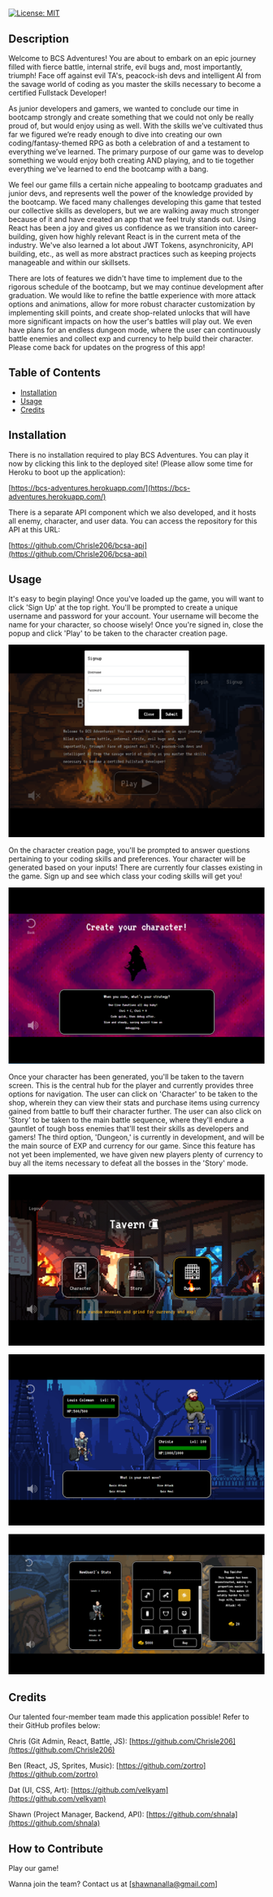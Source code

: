 # <BCS-Adventures>

[![License: MIT](https://img.shields.io/badge/License-MIT-yellow.svg)](https://opensource.org/licenses/MIT)

## Description
Welcome to BCS Adventures! You are about to embark on an epic journey filled with fierce battle, internal strife, evil bugs and, most importantly, triumph! Face off against evil TA's, peacock-ish devs and intelligent AI from the savage world of coding as you master the skills necessary to become a certified Fullstack Developer!

As junior developers and gamers, we wanted to conclude our time in bootcamp strongly and create something that we could not only be really proud of, but would enjoy using as well. With the skills we’ve cultivated thus far we figured we’re ready enough to dive into creating our own coding/fantasy-themed RPG as both a celebration of and a testament to everything we’ve learned. The primary purpose of our game was to develop something we would enjoy both creating AND playing, and to tie together everything we've learned to end the bootcamp with a bang.

We feel our game fills a certain niche appealing to bootcamp graduates and junior devs, and represents well the power of the knowledge provided by the bootcamp. We faced many challenges developing this game that tested our collective skills as developers, but we are walking away much stronger because of it and have created an app that we feel truly stands out. Using React has been a joy and gives us confidence as we transition into career-building, given how highly relevant React is in the current meta of the industry. We've also learned a lot about JWT Tokens, asynchronicity, API building, etc., as well as more abstract practices such as keeping projects manageable and within our skillsets.

There are lots of features we didn't have time to implement due to the rigorous schedule of the bootcamp, but we may continue development after graduation. We would like to refine the battle experience with more attack options and animations, allow for more robust character customization by implementing skill points, and create shop-related unlocks that will have more significant impacts on how the user's battles will play out. We even have plans for an endless dungeon mode, where the user can continuously battle enemies and collect exp and currency to help build their character. Please come back for updates on the progress of this app!


## Table of Contents

- [Installation](#installation)
- [Usage](#usage)
- [Credits](#credits)

## Installation

There is no installation required to play BCS Adventures. You can play it now by clicking this link to the deployed site! (Please allow some time for Heroku to boot up the application):

[https://bcs-adventures.herokuapp.com/](https://bcs-adventures.herokuapp.com/)

There is a separate API component which we also developed, and it hosts all enemy, character, and user data. You can access the repository for this API at this URL: 

[https://github.com/Chrisle206/bcsa-api](https://github.com/Chrisle206/bcsa-api)

## Usage

It's easy to begin playing! Once you've loaded up the game, you will want to click 'Sign Up' at the top right. You'll be prompted to create a unique username and password for your account. Your username will become the name for your character, so choose wisely! Once you're signed in, close the popup and click 'Play' to be taken to the character creation page.


![start page signup](public/ss1.PNG)


On the character creation page, you'll be prompted to answer questions pertaining to your coding skills and preferences. Your character will be generated based on your inputs! There are currently four classes existing in the game. Sign up and see which class your coding skills will get you!


![creation page](public/ss2.PNG)

Once your character has been generated, you'll be taken to the tavern screen. This is the central hub for the player and currently provides three options for navigation. The user can click on 'Character' to be taken to the shop, wherein they can view their stats and purchase items using currency gained from battle to buff their character further. The user can also click on 'Story' to be taken to the main battle sequence, where they'll endure a gauntlet of tough boss enemies that'll test their skills as developers and gamers! The third option, 'Dungeon,' is currently in development, and will be the main source of EXP and currency for our game. Since this feature has not yet been implemented, we have given new players plenty of currency to buy all the items necessary to defeat all the bosses in the 'Story' mode.


![tavern page](public/ss5.PNG)


![battle page](public/ss4.PNG)


![character page](public/ss3.PNG)



## Credits

Our talented four-member team made this application possible! Refer to their GitHub profiles below:

Chris (Git Admin, React, Battle, JS): [https://github.com/Chrisle206](https://github.com/Chrisle206)

Ben (React, JS, Sprites, Music): [https://github.com/zortro](https://github.com/zortro)

Dat (UI, CSS, Art): [https://github.com/velkyam](https://github.com/velkyam)

Shawn (Project Manager, Backend, API): [https://github.com/shnala](https://github.com/shnala)


## How to Contribute

Play our game!

Wanna join the team? Contact us at [shawnanalla@gmail.com]